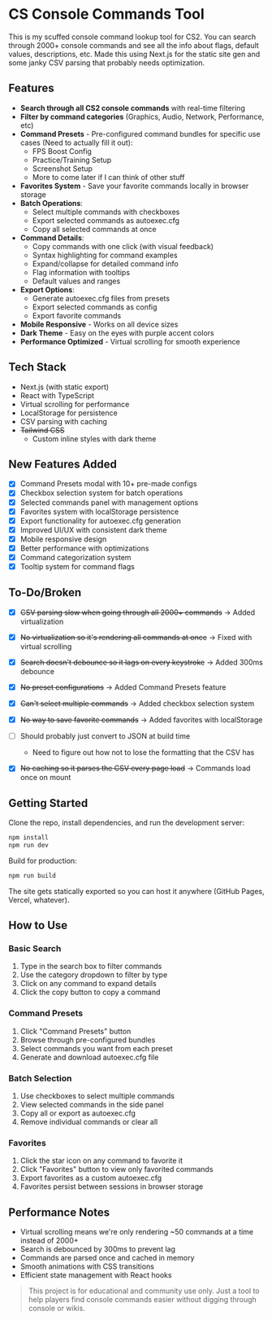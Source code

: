 # CS Console Commands Tool
This is my scuffed console command lookup tool for CS2. You can search through 2000+ console commands and see all the info about flags, default values, descriptions, etc. Made this using Next.js for the static site gen and some janky CSV parsing that probably needs optimization.

## Features
- **Search through all CS2 console commands** with real-time filtering
- **Filter by command categories** (Graphics, Audio, Network, Performance, etc)
- **Command Presets** - Pre-configured command bundles for specific use cases (Need to actually fill it out):
  - FPS Boost Config
  - Practice/Training Setup
  - Screenshot Setup
  - More to come later if I can think of other stuff
- **Favorites System** - Save your favorite commands locally in browser storage
- **Batch Operations**:
  - Select multiple commands with checkboxes
  - Export selected commands as autoexec.cfg
  - Copy all selected commands at once
- **Command Details**:
  - Copy commands with one click (with visual feedback)
  - Syntax highlighting for command examples
  - Expand/collapse for detailed command info
  - Flag information with tooltips
  - Default values and ranges
- **Export Options**:
  - Generate autoexec.cfg files from presets
  - Export selected commands as config
  - Export favorite commands
- **Mobile Responsive** - Works on all device sizes
- **Dark Theme** - Easy on the eyes with purple accent colors
- **Performance Optimized** - Virtual scrolling for smooth experience

## Tech Stack
- Next.js (with static export)
- React with TypeScript
- Virtual scrolling for performance
- LocalStorage for persistence
- CSV parsing with caching
- ~~Tailwind CSS~~
    - Custom inline styles with dark theme

## New Features Added
- [x] Command Presets modal with 10+ pre-made configs
- [x] Checkbox selection system for batch operations
- [x] Selected commands panel with management options
- [x] Favorites system with localStorage persistence
- [x] Export functionality for autoexec.cfg generation
- [x] Improved UI/UX with consistent dark theme
- [x] Mobile responsive design
- [x] Better performance with optimizations
- [x] Command categorization system
- [x] Tooltip system for command flags

## To-Do/Broken
- [x] ~~CSV parsing slow when going through all 2000+ commands~~ → Added virtualization
- [x] ~~No virtualization so it's rendering all commands at once~~ → Fixed with virtual scrolling
- [x] ~~Search doesn't debounce so it lags on every keystroke~~ → Added 300ms debounce
- [x] ~~No preset configurations~~ → Added Command Presets feature
- [x] ~~Can't select multiple commands~~ → Added checkbox selection system
- [x] ~~No way to save favorite commands~~ → Added favorites with localStorage
- [ ] Should probably just convert to JSON at build time
    - Need to figure out how not to lose the formatting that the CSV has
- [x] ~~No caching so it parses the CSV every page load~~ → Commands load once on mount


## Getting Started
Clone the repo, install dependencies, and run the development server:
```sh
npm install
npm run dev
```

Build for production:
```sh
npm run build
```

The site gets statically exported so you can host it anywhere (GitHub Pages, Vercel, whatever).

## How to Use

### Basic Search
1. Type in the search box to filter commands
2. Use the category dropdown to filter by type
3. Click on any command to expand details
4. Click the copy button to copy a command

### Command Presets
1. Click "Command Presets" button
2. Browse through pre-configured bundles
3. Select commands you want from each preset
4. Generate and download autoexec.cfg file

### Batch Selection
1. Use checkboxes to select multiple commands
2. View selected commands in the side panel
3. Copy all or export as autoexec.cfg
4. Remove individual commands or clear all

### Favorites
1. Click the star icon on any command to favorite it
2. Click "Favorites" button to view only favorited commands
3. Export favorites as a custom autoexec.cfg
4. Favorites persist between sessions in browser storage

## Performance Notes
- Virtual scrolling means we're only rendering ~50 commands at a time instead of 2000+
- Search is debounced by 300ms to prevent lag
- Commands are parsed once and cached in memory
- Smooth animations with CSS transitions
- Efficient state management with React hooks

> This project is for educational and community use only. Just a tool to help players find console commands easier without digging through console or wikis.
